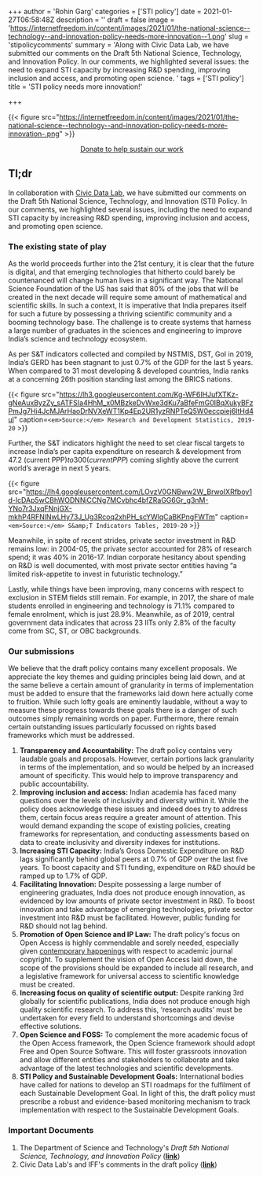 +++
author = 'Rohin Garg'
categories = ['STI policy']
date = 2021-01-27T06:58:48Z
description = ''
draft = false
image = 'https://internetfreedom.in/content/images/2021/01/the-national-science--technology--and-innovation-policy-needs-more-innovation--1.png'
slug = 'stipolicycomments'
summary = 'Along with Civic Data Lab, we have submitted our comments on the Draft 5th National Science, Technology, and Innovation Policy. In our comments, we highlighted several issues: the need to expand STI capacity by increasing R&D spending, improving inclusion and access, and promoting open science. '
tags = ['STI policy']
title = 'STI policy needs more innovation!'

+++


{{< figure src="https://internetfreedom.in/content/images/2021/01/the-national-science--technology--and-innovation-policy-needs-more-innovation-.png" >}}

<div style="text-align:center;">
    <a href="https://internetfreedom.in/donate/" class="button">Donate to help sustain our work</a>
</div>

## Tl;dr

In collaboration with [Civic Data Lab](https://civicdatalab.in/), we have submitted our comments on the Draft 5th National Science, Technology, and Innovation (STI) Policy. In our comments, we highlighted several issues, including the need to expand STI capacity by increasing R&D spending, improving inclusion and access, and promoting open science.

### The existing state of play

As the world proceeds further into the 21st century, it is clear that the future is digital, and that emerging technologies that hitherto could barely be countenanced will change human lives in a significant way. The National Science Foundation of the US has said that 80% of the jobs that will be created in the next decade will require some amount of mathematical and scientific skills. In such a context, It is imperative that India prepares itself for such a future by possessing a thriving scientific community and a booming technology base. The challenge is to create systems that harness a large number of graduates in the sciences and engineering to improve India’s science and technology ecosystem.

As per S&T indicators collected and compiled by NSTMIS, DST, GoI in 2019, India’s GERD has been stagnant to just 0.7% of the GDP for the last 5 years. When compared to 31 most developing & developed countries, India ranks at a concerning 26th position standing last among the BRICS nations.

{{< figure src="https://lh3.googleusercontent.com/Kg-WF6IHJufXTKz-gNeAuxByzZy_sATFSIa4HhM_x0MBzkeDvWxe3dKu7aBfeFmG0IBqXukyBFzPmJg7Hi4JcMJArHaoDrNVXeWT1Kp4Ep2UR1yzRNPTeQ5W0eccpiej6ltHd4ul" caption=`<em>Source:</em> Research and Development Statistics, 2019-20` >}}

Further, the S&T indicators highlight the need to set clear fiscal targets to increase India’s per capita expenditure on research & development from 47.2 (current PPP$) to 300 (current PPP$) coming slightly above the current world’s average in next 5 years.

{{< figure src="https://lh4.googleusercontent.com/LOvzV0GNBww2W_BrwoIXRfboy1d-lcDAp5wCBhWODNNjCCNg7MCvbhc4bfZRaGG6Gr_g3nM-YNo7r3JxqFNnjGX-mkhP4RFNlNwLHy73J_Ug3Rcoq2xhPH_scYWlqCaBKPngFWTm" caption=`<em>Source:</em> S&amp;T Indicators Tables, 2019-20` >}}

Meanwhile, in spite of recent strides, private sector investment in R&D remains low: in 2004-05, the private sector accounted for 28% of research spend; it was 40% in 2016-17. Indian corporate hesitancy about spending on R&D is well documented, with most private sector entities having  “a limited risk-appetite to invest in futuristic technology.”

Lastly, while things have been improving, many concerns with respect to exclusion in STEM fields still remain. For example, in 2017, the share of male students enrolled in engineering and technology is 71.1% compared to female enrolment, which is just 28.9%. Meanwhile, as of 2019, central government data indicates that across 23 IITs only 2.8% of the faculty come from SC, ST, or OBC backgrounds.

### Our submissions

We believe that the draft policy contains many excellent proposals. We appreciate the key themes and guiding principles being laid down, and at the same believe a certain amount of granularity in terms of implementation must be added to ensure that the frameworks laid down here actually come to fruition. While such lofty goals are eminently laudable, without a way to measure these progress towards these goals there is a danger of such outcomes simply remaining words on paper. Furthermore, there remain certain outstanding issues particularly focussed on rights based frameworks which must be addressed.

1. ******Transparency and Accountability:****** The draft policy contains very laudable goals and proposals. However, certain portions lack granularity in terms of the implementation, and so would be helped by an increased amount of specificity. This would help to improve transparency and public accountability.
2. ******Improving inclusion and access:****** Indian academia has faced many questions over the levels of inclusivity and diversity within it. While the policy does acknowledge these issues and indeed does try to address them, certain focus areas require a greater amount of attention. This would demand expanding the scope of existing policies, creating frameworks for representation, and conducting assessments based on data to create inclusivity and diversity indexes for institutions.
3. ******Increasing STI Capacity:****** India’s Gross Domestic Expenditure on R&D lags significantly behind global peers at 0.7% of GDP over the last five years. To boost capacity and STI funding, expenditure on R&D should be ramped up to 1.7% of GDP.
4. ******Facilitating Innovation:****** Despite possessing a large number of engineering graduates, India does not produce enough innovation, as evidenced by low amounts of private sector investment in R&D. To boost innovation and take advantage of emerging technologies, private sector investment into R&D must be facilitated. However, public funding for R&D should not lag behind.
5. ******Promotion of Open Science and IP Law:****** The draft policy's focus on Open Access is highly commendable and sorely needed, especially given [contemporary happenings](https://thewire.in/law/sci-hub-elsevier-delhi-high-court-access-medical-literature-scientific-publishing-access-inequity) with respect to academic journal copyright. To supplement the vision of Open Access laid down, the scope of the provisions should be expanded to include all research, and a legislative framework for universal access to scientific knowledge must be created.
6. ******Increasing focus on quality of scientific output:****** Despite ranking 3rd globally for scientific publications, India does not produce enough high quality scientific research. To address this, ‘research audits’ must be undertaken for every field to understand shortcomings and devise effective solutions.
7. ******Open Science and FOSS:****** To complement the more academic focus of the Open Access framework, the Open Science framework should adopt Free and Open Source Software. This will foster grassroots innovation and allow different entities and stakeholders to collaborate and take advantage of the latest technologies and scientific developments.
8. ******STI Policy and Sustainable Development Goals:****** International bodies have called for nations to develop an STI roadmaps for the fulfilment of each Sustainable Development Goal. In light of this, the draft policy must prescribe a robust and evidence-based monitoring mechanism to track implementation with respect to the Sustainable Development Goals.

### Important Documents

1. The Department of Science and Technology's _Draft 5th National Science, Technology, and Innovation Policy_ (**[link](https://dst.gov.in/sites/default/files/STIP_Doc_1.4_Dec2020.pdf)**)
2. Civic Data Lab's and IFF's comments in the draft policy (**[link](https://drive.google.com/file/d/1N8G6t_FDtXy_oozuCbE_ANFVOYcGBUpV/view?usp=sharing)**)


